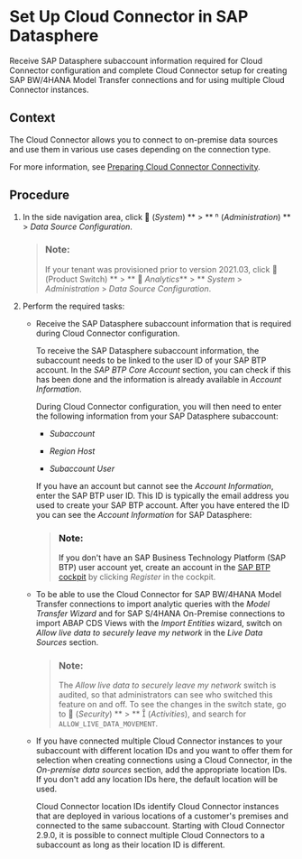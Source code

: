 <!-- loio6de74f7731c54ce88f2883df8f8671a8 -->

<link rel="stylesheet" type="text/css" href="../css/sap-icons.css"/>

# Set Up Cloud Connector in SAP Datasphere

Receive SAP Datasphere subaccount information required for Cloud Connector configuration and complete Cloud Connector setup for creating SAP BW/4HANA Model Transfer connections and for using multiple Cloud Connector instances.



<a name="loio6de74f7731c54ce88f2883df8f8671a8__section_ky2_cgv_tsb"/>

## Context

The Cloud Connector allows you to connect to on-premise data sources and use them in various use cases depending on the connection type.

For more information, see [Preparing Cloud Connector Connectivity](preparing-cloud-connector-connectivity-35141e7.md).



<a name="loio6de74f7731c54ce88f2883df8f8671a8__section_yzv_cgv_tsb"/>

## Procedure

1.  In the side navigation area, click <span class="FPA-icons-V3"></span> \(*System*\) ** \> ** <span class="Belize-icons"></span> \(*Administration*\) ** \> *Data Source Configuration*.

    > ### Note:  
    > If your tenant was provisioned prior to version 2021.03, click <span class="FPA-icons-V3"></span> \(Product Switch\) ** \> ** <span class="FPA-icons-V3"></span> *Analytics*** \> ** *System* \> *Administration* \> *Data Source Configuration*.

2.  Perform the required tasks:

    -   Receive the SAP Datasphere subaccount information that is required during Cloud Connector configuration.

        To receive the SAP Datasphere subaccount information, the subaccount needs to be linked to the user ID of your SAP BTP account. In the *SAP BTP Core Account* section, you can check if this has been done and the information is already available in *Account Information*.

        During Cloud Connector configuration, you will then need to enter the following information from your SAP Datasphere subaccount:

        -   *Subaccount*

        -   *Region Host*

        -   *Subaccount User*


        If you have an account but cannot see the *Account Information*, enter the SAP BTP user ID. This ID is typically the email address you used to create your SAP BTP account. After you have entered the ID you can see the *Account Information* for SAP Datasphere:

        > ### Note:  
        > If you don't have an SAP Business Technology Platform \(SAP BTP\) user account yet, create an account in the [SAP BTP cockpit](https://account.hana.ondemand.com/) by clicking *Register* in the cockpit.

    -   To be able to use the Cloud Connector for SAP BW/4HANA Model Transfer connections to import analytic queries with the *Model Transfer Wizard* and for SAP S/4HANA On-Premise connections to import ABAP CDS Views with the *Import Entities* wizard, switch on *Allow live data to securely leave my network* in the *Live Data Sources* section.

        > ### Note:  
        > The *Allow live data to securely leave my network* switch is audited, so that administrators can see who switched this feature on and off. To see the changes in the switch state, go to <span class="FPA-icons-V3"></span> \(*Security*\) ** \> ** <span class="SAP-icons-V5"></span> \(*Activities*\), and search for `ALLOW_LIVE_DATA_MOVEMENT`.

    -   If you have connected multiple Cloud Connector instances to your subaccount with different location IDs and you want to offer them for selection when creating connections using a Cloud Connector, in the *On-premise data sources* section, add the appropriate location IDs. If you don't add any location IDs here, the default location will be used.

        Cloud Connector location IDs identify Cloud Connector instances that are deployed in various locations of a customer's premises and connected to the same subaccount. Starting with Cloud Connector 2.9.0, it is possible to connect multiple Cloud Connectors to a subaccount as long as their location ID is different.



